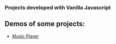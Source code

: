 ### Projects developed with Vanilla Javascript

## Demos of some projects:

- <a href="https://kulaksiz-music-player.netlify.app/
  ">Music Player</a>
